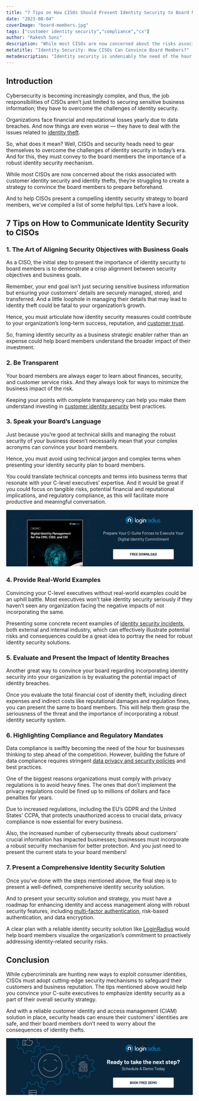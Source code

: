 ```yaml
---
title: "7 Tips on How CISOs Should Present Identity Security to Board Members"
date: "2023-08-04"
coverImage: "board-members.jpg"
tags: ["customer identity security","compliance","cx"]
author: "Rakesh Soni"
description: "While most CISOs are now concerned about the risks associated with customer identity security and identity thefts, they’re struggling to create a strategy to convince the board members to prepare beforehand. And to help CISOs present a compelling identity security strategy to board members, we’ve compiled a list of some helpful tips."
metatitle: "Identity Security: How CISOs Can Convince Board Members?"
metadescription: "Identity security is undeniably the need of the hour. However, CISOs may need to help convince their executives. Here’s what they need to know."
---
```

## Introduction

Cybersecurity is becoming increasingly complex, and thus, the job responsibilities of CISOs aren’t just limited to securing sensitive business information; they have to overcome the challenges of identity security. 

Organizations face financial and reputational losses yearly due to data breaches. And now things are even worse — they have to deal with the issues related to [identity theft](https://www.loginradius.com/blog/identity/identity-theft-impact-on-businesses-in-2023/). 

So, what does it mean? Well, CISOs and security heads need to gear themselves to overcome the challenges of identity security in today’s era. And for this, they must convey to the board members the importance of a robust identity security mechanism. 

While most CISOs are now concerned about the risks associated with customer identity security and identity thefts, they’re struggling to create a strategy to convince the board members to prepare beforehand. 

And to help CISOs present a compelling identity security strategy to board members, we’ve compiled a list of some helpful tips. Let’s have a look. 

## 7 Tips on How to Communicate Identity Security to CISOs

### 1. The Art of Aligning Security Objectives with Business Goals

As a CISO, the initial step to present the importance of identity security to board members is to demonstrate a crisp alignment between security objectives and business goals. 

Remember, your end goal isn’t just securing sensitive business information but ensuring your customers’ details are securely managed, stored, and transferred. And a little loophole in managing their details that may lead to identity theft could be fatal to your organization’s growth.

Hence, you must articulate how identity security measures could contribute to your organization’s long-term success, reputation, and [customer trust](https://www.loginradius.com/customer-security/). 

So, framing identity security as a business strategic enabler rather than an expense could help board members understand the broader impact of their investment. 

### 2. Be Transparent

Your board members are always eager to learn about finances, security, and customer service risks. And they always look for ways to minimize the business impact of the risk. 

Keeping your points with complete transparency can help you make them understand investing in [customer identity security](https://www.loginradius.com/security/) best practices. 

### 3. Speak your Board’s Language 

Just because you’re good at technical skills and managing the robust security of your business doesn’t necessarily mean that your complex acronyms can convince your board members.

Hence, you must avoid using technical jargon and complex terms when presenting your identity security plan to board members. 

You could translate technical concepts and terms into business terms that resonate with your C-level executives’ expertise. And it would be great if you could focus on tangible risks, potential financial and reputational implications, and regulatory compliance, as this will facilitate more productive and meaningful conversation. 

[![WP-cmo-ciso-cio](WP-cmo-ciso-cio.png)](https://www.loginradius.com/resource/digital-identity-management-cio-ciso-cmo-whitepaper)

### 4. Provide Real-World Examples 

Convincing your C-level executives without real-world examples could be an uphill battle. Most executives won’t take identity security seriously if they haven’t seen any organization facing the negative impacts of not incorporating the same. 

Presenting some concrete recent examples of [identity security incidents](https://www.loginradius.com/blog/identity/secure-data-amidst-identity-crisis-via-identity-based-access/), both external and internal industry, which can effectively illustrate potential risks and consequences could be a great idea to portray the need for robust identity security solutions. 

### 5. Evaluate and Present the Impact of Identity Breaches

Another great way to convince your board regarding incorporating identity security into your organization is by evaluating the potential impact of identity breaches. 

Once you evaluate the total financial cost of identity theft, including direct expenses and indirect costs like reputational damages and regulation fines, you can present the same to board members. This will help them grasp the seriousness of the threat and the importance of incorporating a robust identity security system. 

### 6. Highlighting Compliance and Regulatory Mandates 

Data compliance is swiftly becoming the need of the hour for businesses thinking to step ahead of the competition. However, building the future of data compliance requires stringent [data privacy and security policies](https://www.loginradius.com/blog/identity/consumer-data-privacy-security/) and best practices. 

One of the biggest reasons organizations must comply with privacy regulations is to avoid heavy fines. The ones that don’t implement the privacy regulations could be fined up to millions of dollars and face penalties for years.

Due to increased regulations, including the EU’s GDPR and the United States’ CCPA, that protects unauthorized access to crucial data, privacy compliance is now essential for every business.

Also, the increased number of cybersecurity threats about customers’ crucial information has impacted businesses; businesses must incorporate a robust security mechanism for better protection. And you just need to present the current stats to your board members! 

### 7. Present a Comprehensive Identity Security Solution 

Once you’ve done with the steps mentioned above, the final step is to present a well-defined, comprehensive identity security solution. 

And to present your security solution and strategy, you must have a roadmap for enhancing identity and access management along with robust security features, including [multi-factor authentication](https://www.loginradius.com/multi-factor-authentication/), risk-based authentication, and data encryption.

A clear plan with a reliable identity security solution like [LoginRadius](https://www.loginradius.com/) would help board members visualize the organization’s commitment to proactively addressing identity-related security risks. 

## Conclusion

While cybercriminals are hunting new ways to exploit consumer identities, CISOs must adopt cutting-edge security mechanisms to safeguard their customers and business reputation.  The tips mentioned above would help you convince your C-suite executives to emphasize identity security as a part of their overall security strategy. 

And with a reliable customer identity and access management (CIAM) solution in place, security heads can ensure their customers’ identities are safe, and their board members don’t need to worry about the consequences of identity thefts. 

[![book-a-demo-loginradius](../../assets/book-a-demo-loginradius.png)](https://www.loginradius.com/contact-us?utm_source=blog&utm_medium=web&utm_campaign=tips-on-how-cisos-convince-board-members)